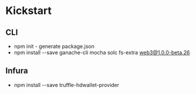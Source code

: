 # Kickstart

## CLI
* npm init - generate package.json
* npm install --save ganache-cli mocha solc fs-extra web3@1.0.0-beta.26 

## Infura
* npm install --save truffle-hdwallet-provider
